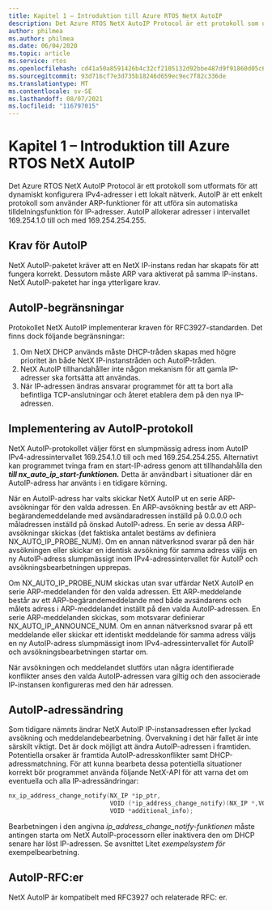 ```yaml
---
title: Kapitel 1 – Introduktion till Azure RTOS NetX AutoIP
description: Det Azure RTOS NetX AutoIP Protocol är ett protokoll som utformats för att dynamiskt konfigurera IPv4-adresser i ett lokalt nätverk.
author: philmea
ms.author: philmea
ms.date: 06/04/2020
ms.topic: article
ms.service: rtos
ms.openlocfilehash: cd41a50a8591426b4c32cf2105132d92bbe487d9f91860d05c65f1a65e6d1d1c
ms.sourcegitcommit: 93d716cf7e3d735b18246d659ec9ec7f82c336de
ms.translationtype: MT
ms.contentlocale: sv-SE
ms.lasthandoff: 08/07/2021
ms.locfileid: "116797015"
---
```

# <a name="chapter-1---introduction-to-azure-rtos-netx-autoip"></a>Kapitel 1 – Introduktion till Azure RTOS NetX AutoIP
  
Det Azure RTOS NetX AutoIP Protocol är ett protokoll som utformats för att dynamiskt konfigurera IPv4-adresser i ett lokalt nätverk. AutoIP är ett enkelt protokoll som använder ARP-funktioner för att utföra sin automatiska tilldelningsfunktion för IP-adresser. AutoIP allokerar adresser i intervallet 169.254.1.0 till och med 169.254.254.255.

## <a name="autoip-requirements"></a>Krav för AutoIP

NetX AutoIP-paketet kräver att en NetX IP-instans redan har skapats för att fungera korrekt. Dessutom måste ARP vara aktiverat på samma IP-instans. NetX AutoIP-paketet har inga ytterligare krav.

## <a name="autoip-constraints"></a>AutoIP-begränsningar 

Protokollet NetX AutoIP implementerar kraven för RFC3927-standarden. Det finns dock följande begränsningar:

1. Om NetX DHCP används måste DHCP-tråden skapas med högre prioritet än både NetX IP-instanstråden och AutoIP-tråden.
1. NetX AutoIP tillhandahåller inte någon mekanism för att gamla IP-adresser ska fortsätta att användas.
1. När IP-adressen ändras ansvarar programmet för att ta bort alla befintliga TCP-anslutningar och återet etablera dem på den nya IP-adressen.

## <a name="autoip-protocol-implementation"></a>Implementering av AutoIP-protokoll

NetX AutoIP-protokollet väljer först en slumpmässig adress inom AutoIP IPv4-adressintervallet 169.254.1.0 till och med 169.254.254.255. Alternativt kan programmet tvinga fram en start-IP-adress genom att tillhandahålla den ***till nx_auto_ip_start-funktionen.*** Detta är användbart i situationer där en AutoIP-adress har använts i en tidigare körning.

När en AutoIP-adress har valts skickar NetX AutoIP ut en serie ARP-avsökningar för den valda adressen. En ARP-avsökning består av ett ARP-begärandemeddelande med avsändaradressen inställd på 0.0.0.0 och måladressen inställd på önskad AutoIP-adress. En serie av dessa ARP-avsökningar skickas (det faktiska antalet bestäms av definiera NX_AUTO_IP_PROBE_NUM). Om en annan nätverksnod svarar på den här avsökningen eller skickar en identisk avsökning för samma adress väljs en ny AutoIP-adress slumpmässigt inom IPv4-adressintervallet för AutoIP och avsökningsbearbetningen upprepas.

Om NX_AUTO_IP_PROBE_NUM skickas utan svar utfärdar NetX AutoIP en serie ARP-meddelanden för den valda adressen. Ett ARP-meddelande består av ett ARP-begärandemeddelande med både avsändarens och målets adress i ARP-meddelandet inställt på den valda AutoIP-adressen. En serie ARP-meddelanden skickas, som motsvarar definierar NX_AUTO_IP_ANNOUNCE_NUM. Om en annan nätverksnod svarar på ett meddelande eller skickar ett identiskt meddelande för samma adress väljs en ny AutoIP-adress slumpmässigt inom IPv4-adressintervallet för AutoIP och avsökningsbearbetningen startar om.

När avsökningen och meddelandet slutförs utan några identifierade konflikter anses den valda AutoIP-adressen vara giltig och den associerade IP-instansen konfigureras med den här adressen.

## <a name="autoip-address-change"></a>AutoIP-adressändring

Som tidigare nämnts ändrar NetX AutoIP IP-instansadressen efter lyckad avsökning och meddelandebearbetning. Övervakning i det här fallet är inte särskilt viktigt. Det är dock möjligt att ändra AutoIP-adressen i framtiden. Potentiella orsaker är framtida AutoIP-adresskonflikter samt DHCP-adressmatchning. För att kunna bearbeta dessa potentiella situationer korrekt bör programmet använda följande NetX-API för att varna det om eventuella och alla IP-adressändringar:

```c
nx_ip_address_change_notify(NX_IP *ip_ptr,
                            VOID (*ip_address_change_notify)(NX_IP *,VOID*),
                            VOID *additional_info);
```

Bearbetningen i den angivna *ip_address_change_notify-funktionen* måste antingen starta om NetX AutoIP-processorn eller inaktivera den om DHCP senare har löst IP-adressen. Se avsnittet Litet *exempelsystem för* exempelbearbetning.

## <a name="autoip-rfcs"></a>AutoIP-RFC:er

NetX AutoIP är kompatibelt med RFC3927 och relaterade RFC: er.